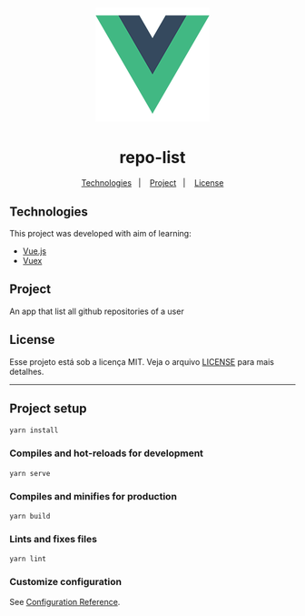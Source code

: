 <h1 align="center">
  <img src="https://raw.githubusercontent.com/alefemoreira/repo-list/master/src/assets/logo.png"/>
</h1>
<h1 align="center">repo-list</h1>

<p align="center">
  <a href="#technologies">Technologies</a>&nbsp;&nbsp;&nbsp;|&nbsp;&nbsp;&nbsp;
  <a href="#project">Project</a>&nbsp;&nbsp;&nbsp;|&nbsp;&nbsp;&nbsp;
  <a href="#license">License</a>
</p>

## Technologies
This project was developed with aim of learning:
- [Vue.js](https://vuejs.org/)
- [Vuex](https://vuex.vuejs.org/)

## Project

An app that list all github repositories of a user

## License

Esse projeto está sob a licença MIT. Veja o arquivo [LICENSE](LICENSE) para mais detalhes.

---

## Project setup
```
yarn install
```

### Compiles and hot-reloads for development
```
yarn serve
```

### Compiles and minifies for production
```
yarn build
```

### Lints and fixes files
```
yarn lint
```

### Customize configuration
See [Configuration Reference](https://cli.vuejs.org/config/).
